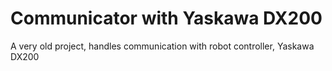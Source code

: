 # Communicator with Yaskawa DX200

A very old project, handles communication with robot controller, Yaskawa DX200